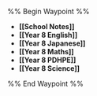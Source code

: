 %% Begin Waypoint %%
- **[[School Notes]]**
- **[[Year 8 English]]**
- **[[Year 8 Japanese]]**
- **[[Year 8 Maths]]**
- **[[Year 8 PDHPE]]**
- **[[Year 8 Science]]**

%% End Waypoint %%

